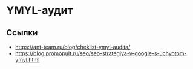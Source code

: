 # YMYL-аудит

## Ссылки
- https://ant-team.ru/blog/cheklist-ymyl-audita/
- https://blog.promopult.ru/seo/seo-strategiya-v-google-s-uchyotom-ymyl.html
